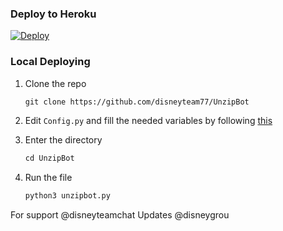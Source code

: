 
### Deploy to Heroku
[![Deploy](https://www.herokucdn.com/deploy/button.svg)](https://heroku.com/deploy?template=https://github.com/disneyteam77/UnzipBot)

### Local Deploying
1) Clone the repo
   ```markdown
   git clone https://github.com/disneyteam77/UnzipBot
   ```
2) Edit `Config.py` and fill the needed variables by following [this](https://github.com/disneyteam76/UnzipBot/blob/Patch-1/Config.py#L11) 

3) Enter the directory
   ```markdown
   cd UnzipBot
   ```
4) Run the file
   ```markdown
   python3 unzipbot.py
   ```
For support @disneyteamchat 
Updates @disneygrou 


